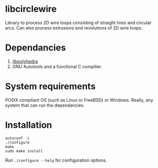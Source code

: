 # libcirclewire
Library to process 2D wire loops consisting of straight lines and circular arcs.  Can also process extrusions and revolutions of 2D wire loops.

# Dependancies

1. [libpolyhedra](https://github.com/maurerpe/libpolyhedra)
2. GNU Autotools and a functional C compilier.

# System requirements

POSIX compliant OS (such as Linux or FreeBSD) or Windows.  Really, any system that can run the dependancies.

# Installation

```
autoconf -i
./configure
make
sudo make install
```

Run `./configure --help` for configuration options.

